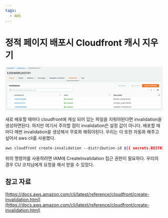 ```yaml
---
tags:
  - AWS
---
```

# 정적 페이지 배포시 Cloudfront 캐시 지우기

![%E1%84%8C%E1%85%A5%E1%86%BC%E1%84%8C%E1%85%A5%E1%86%A8%20%E1%84%91%E1%85%A6%E1%84%8B%E1%85%B5%E1%84%8C%E1%85%B5%20%E1%84%87%E1%85%A2%E1%84%91%E1%85%A9%E1%84%89%E1%85%B5%20Cloudfront%20%E1%84%8F%E1%85%A2%E1%84%89%E1%85%B5%20%E1%84%8C%E1%85%B5%E1%84%8B%E1%85%AE%E1%84%80%E1%85%B5%207abd5d95020c42159eec39bbda34f61f/Untitled.png](assets/Untitled.png)

새로 배포할 때마다 cloudfront에 캐싱 되어 있는 파일을 지워야된다면 invalidation을 생성하면된다. 하지만 여기서 주의할 점이 invalidation은 설정 값이 아니다. 배포할 때마다 매번 invalidation을 생성해서 무효화 해줘야된다. 우리는 이 또한 자동화 해주고싶어서 aws cli를 사용했다.

```bash
aws cloudfront create-invalidation --distribution-id ${{ secrets.DISTRIBUTION_ID }} --paths "/index.html" "/bundle.js"
```

위의 명령어를 사용하려면 IAM에 CreateInvalidation 접근 권한이 필요하다. 우리의 경우 CU 코치님에게 요청을 해서 받을 수 있었다.

## 참고 자료

[https://docs.aws.amazon.com/cli/latest/reference/cloudfront/create-invalidation.html](https://docs.aws.amazon.com/cli/latest/reference/cloudfront/create-invalidation.html)